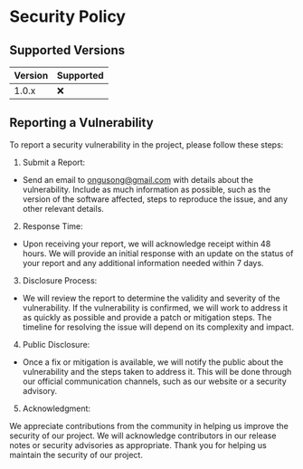 # Security Policy

## Supported Versions

| Version | Supported          |
| ------- | ------------------ |
| 1.0.x   | :x:                |

## Reporting a Vulnerability

To report a security vulnerability in the project, please follow these steps:

1. Submit a Report:

- Send an email to ongusong@gmail.com with details about the vulnerability. Include as much information as possible, such as the version of the software affected, steps to reproduce the issue, and any other relevant details.
2. Response Time:

- Upon receiving your report, we will acknowledge receipt within 48 hours. We will provide an initial response with an update on the status of your report and any additional information needed within 7 days.
3. Disclosure Process:

- We will review the report to determine the validity and severity of the vulnerability. If the vulnerability is confirmed, we will work to address it as quickly as possible and provide a patch or mitigation steps. The timeline for resolving the issue will depend on its complexity and impact.
4. Public Disclosure:

- Once a fix or mitigation is available, we will notify the public about the vulnerability and the steps taken to address it. This will be done through our official communication channels, such as our website or a security advisory.
5. Acknowledgment:

We appreciate contributions from the community in helping us improve the security of our project. We will acknowledge contributors in our release notes or security advisories as appropriate.
Thank you for helping us maintain the security of our project.
